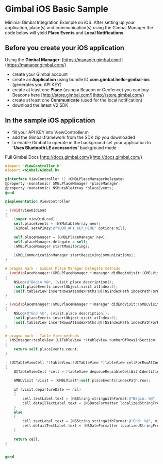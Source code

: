 # Gimbal iOS Basic Sample
Minimal Gimbal Integration Example on iOS. After setting up your application, place(s) and communication(s) using the Gimbal Manager the code below will yield **Place Events** and **Local Notifications**.

## Before you create your iOS application
Using the **Gimbal Manager**:
[https://manager.gimbal.com/](https://manager.gimbal.com/)
- create your Gimbal account 
- create an **Application** using bundle ID **com.gimbal.hello-gimbal-ios** (generates you API KEY)
- create at least one **Place** (using a Beacon or Geofence) you can buy Beacons here [http://store.gimbal.com/](http://store.gimbal.com/)
- create at least one **Communicate** (used for the local notification)
- download the latest V2 SDK

## In the sample iOS application
- fill your API KEY into ViewController.m
- add the Gimbal.framework from the SDK zip you downloaded
- to enable Gimbal to operate in the background set your application to **'Uses Bluetooth LE accessories'** background mode 

Full Gimbal Docs [http://docs.gimbal.com/](http://docs.gimbal.com/)

```objective-c
#import "ViewController.h"
#import <Gimbal/Gimbal.h>

@interface ViewController () <GMBLPlaceManagerDelegate>
@property (nonatomic) GMBLPlaceManager *placeManager;
@property (nonatomic) NSMutableArray *placeEvents;
@end

@implementation ViewController

- (void)viewDidLoad
{
    [super viewDidLoad];
    self.placeEvents = [NSMutableArray new];
    [Gimbal setAPIKey:@"YOUR_API_KEY_HERE" options:nil];
    
    self.placeManager = [GMBLPlaceManager new];
    self.placeManager.delegate = self;
    [GMBLPlaceManager startMonitoring];
    
    [GMBLCommunicationManager startReceivingCommunications];
}

# pragma mark - Gimbal Place Manager Delegate methods
- (void)placeManager:(GMBLPlaceManager *)manager didBeginVisit:(GMBLVisit *)visit
{
    NSLog(@"Begin %@", [visit.place description]);
    [self.placeEvents insertObject:visit atIndex:0];
    [self.tableView insertRowsAtIndexPaths:@[[NSIndexPath indexPathForRow:0 inSection:0]] withRowAnimation:UITableViewRowAnimationAutomatic];
}

- (void)placeManager:(GMBLPlaceManager *)manager didEndVisit:(GMBLVisit *)visit
{
    NSLog(@"End %@", [visit.place description]);
    [self.placeEvents insertObject:visit atIndex:0];
    [self.tableView insertRowsAtIndexPaths:@[[NSIndexPath indexPathForRow:0 inSection:0]] withRowAnimation:UITableViewRowAnimationAutomatic];
}

# pragma mark - Table View methods
- (NSInteger)tableView:(UITableView *)tableView numberOfRowsInSection:(NSInteger)section
{
    return self.placeEvents.count;
}

- (UITableViewCell *)tableView:(UITableView *)tableView cellForRowAtIndexPath:(NSIndexPath *)indexPath
{
    UITableViewCell *cell = [tableView dequeueReusableCellWithIdentifier:@"cell" forIndexPath:indexPath];
    
    GMBLVisit *visit = (GMBLVisit*)self.placeEvents[indexPath.row];
    
    if (visit.departureDate == nil)
    {
        cell.textLabel.text = [NSString stringWithFormat:@"Begin: %@", visit.place.name];
        cell.detailTextLabel.text = [NSDateFormatter localizedStringFromDate:visit.arrivalDate dateStyle:NSDateFormatterShortStyle timeStyle:NSDateFormatterMediumStyle];
    }
    else
    {
        cell.textLabel.text = [NSString stringWithFormat:@"End: %@", visit.place.name];
        cell.detailTextLabel.text = [NSDateFormatter localizedStringFromDate:visit.departureDate dateStyle:NSDateFormatterShortStyle timeStyle:NSDateFormatterMediumStyle];
    }
    
    return cell;
}


@end

```

